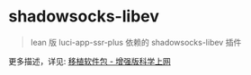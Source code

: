 # shadowsocks-libev

> lean 版 luci-app-ssr-plus 依赖的 shadowsocks-libev 插件

更多描述，详见: [移植软件包 - 增强版科学上网](https://stuarthua.github.io/oh-my-openwrt/mybook/packages/use-package-shadowsocks-plus.html)
